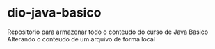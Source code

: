 # dio-java-basico
Repositorio para armazenar todo o conteudo do curso  de Java Basico
Alterando o conteudo de um arquivo de forma local
